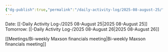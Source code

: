```yaml
---
{"dg-publish":true,"permalink":"/daily-activity-log/2025-08-august-25/","noteIcon":"","created":"2025-08-25T13:15:42.810-05:00"}
---
```


Date: [[-Daily Activity Log-/2025 08-August 25\|2025 08-August 25]]
Tomorrow: [[-Daily Activity Log-/2025 08-August 26\|2025 08-August 26]]

[[Meetings/Bi-weekly Maxson financials meeting\|Bi-weekly Maxson financials meeting]]